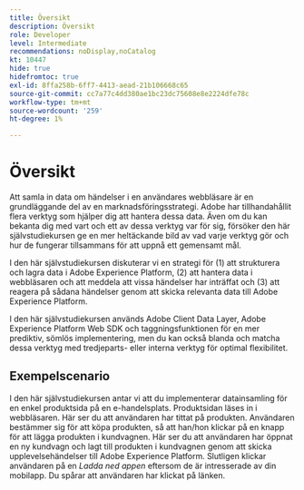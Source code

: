 ```yaml
---
title: Översikt
description: Översikt
role: Developer
level: Intermediate
recommendations: noDisplay,noCatalog
kt: 10447
hide: true
hidefromtoc: true
exl-id: 8ffa258b-6ff7-4413-aead-21b106668c65
source-git-commit: cc7a77c4dd380ae1bc23dc75608e8e2224dfe78c
workflow-type: tm+mt
source-wordcount: '259'
ht-degree: 1%

---
```


# Översikt

Att samla in data om händelser i en användares webbläsare är en grundläggande del av en marknadsföringsstrategi. Adobe har tillhandahållit flera verktyg som hjälper dig att hantera dessa data. Även om du kan bekanta dig med vart och ett av dessa verktyg var för sig, försöker den här självstudiekursen ge en mer heltäckande bild av vad varje verktyg gör och hur de fungerar tillsammans för att uppnå ett gemensamt mål.

I den här självstudiekursen diskuterar vi en strategi för (1) att strukturera och lagra data i Adobe Experience Platform, (2) att hantera data i webbläsaren och att meddela att vissa händelser har inträffat och (3) att reagera på sådana händelser genom att skicka relevanta data till Adobe Experience Platform.

I den här självstudiekursen används Adobe Client Data Layer, Adobe Experience Platform Web SDK och taggningsfunktionen för en mer prediktiv, sömlös implementering, men du kan också blanda och matcha dessa verktyg med tredjeparts- eller interna verktyg för optimal flexibilitet.

## Exempelscenario

I den här självstudiekursen antar vi att du implementerar datainsamling för en enkel produktsida på en e-handelsplats. Produktsidan läses in i webbläsaren. Här ser du att användaren har tittat på produkten. Användaren bestämmer sig för att köpa produkten, så att han/hon klickar på en knapp för att lägga produkten i kundvagnen. Här ser du att användaren har öppnat en ny kundvagn och lagt till produkten i kundvagnen genom att skicka upplevelsehändelser till Adobe Experience Platform. Slutligen klickar användaren på en _Ladda ned appen_ eftersom de är intresserade av din mobilapp. Du spårar att användaren har klickat på länken.
